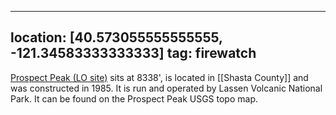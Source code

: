 
---
location: [40.573055555555555, -121.34583333333333]
tag: firewatch
---

[Prospect Peak (LO site)](http://www.peakbagging.com/CALookoutPhotos/ProspectPk.html) sits at 8338', is located in [[Shasta County]] and was constructed in 1985. It is run and operated by Lassen Volcanic National Park. It can be found on the Prospect Peak USGS topo map.
